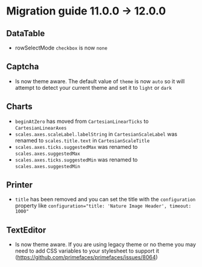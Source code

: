 # Migration guide 11.0.0 -> 12.0.0

## DataTable
  * rowSelectMode `checkbox` is now `none`

## Captcha
  * Is now theme aware. The default value of `theme` is now `auto` so it will attempt to detect your current theme and set it to `light` or `dark`
  
## Charts
  * `beginAtZero` has moved from `CartesianLinearTicks` to `CartesianLinearAxes`
  * `scales.axes.scaleLabel.labelString` in `CartesianScaleLabel` was renamed to `scales.title.text` in `CartesianScaleTitle`
  * `scales.axes.ticks.suggestedMax` was renamed to `scales.axes.suggestedMax`
  * `scales.axes.ticks.suggestedMin` was renamed to `scales.axes.suggestedMin`
  
## Printer
  * `title` has been removed and you can set the title with the `configuration` property like `configuration="title: 'Nature Image Header', timeout: 1000"`
  
## TextEditor
  * Is now theme aware. If you are using legacy theme or no theme you may need to add CSS variables to your stylesheet to support it (https://github.com/primefaces/primefaces/issues/8064)
